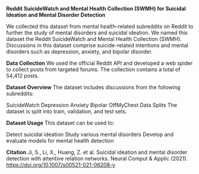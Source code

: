 **Reddit SuicideWatch and Mental Health Collection (SWMH) for Suicidal Ideation and Mental Disorder Detection**

We collected this dataset from mental health-related subreddits on Reddit to further the study of mental disorders and suicidal ideation. We named this dataset the Reddit SuicideWatch and Mental Health Collection (SWMH). Discussions in this dataset comprise suicide-related intentions and mental disorders such as depression, anxiety, and bipolar disorder.

**Data Collection**
We used the official Reddit API and developed a web spider to collect posts from targeted forums. The collection contains a total of 54,412 posts.

**Dataset Overview**
The dataset includes discussions from the following subreddits:

SuicideWatch
Depression
Anxiety
Bipolar
OffMyChest
Data Splits
The dataset is split into train, validation, and test sets.

**Dataset Usage**
This dataset can be used to:

Detect suicidal ideation
Study various mental disorders
Develop and evaluate models for mental health detection

**Citation**
Ji, S., Li, X., Huang, Z. et al. Suicidal ideation and mental disorder detection with attentive relation networks. Neural Comput & Applic (2021). https://doi.org/10.1007/s00521-021-06208-y
